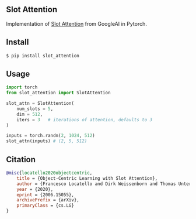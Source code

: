 ## Slot Attention

Implementation of <a href="https://arxiv.org/abs/2006.15055">Slot Attention</a> from GoogleAI in Pytorch.

## Install

```bash
$ pip install slot_attention
```

## Usage

```python
import torch
from slot_attention import SlotAttention

slot_attn = SlotAttention(
    num_slots = 5,
    dim = 512,
    iters = 3   # iterations of attention, defaults to 3
)

inputs = torch.randn(2, 1024, 512)
slot_attn(inputs) # (2, 5, 512)
```

## Citation

```bibtex
@misc{locatello2020objectcentric,
    title = {Object-Centric Learning with Slot Attention},
    author = {Francesco Locatello and Dirk Weissenborn and Thomas Unterthiner and Aravindh Mahendran and Georg Heigold and Jakob Uszkoreit and Alexey Dosovitskiy and Thomas Kipf},
    year = {2020},
    eprint = {2006.15055},
    archivePrefix = {arXiv},
    primaryClass = {cs.LG}
}
```
